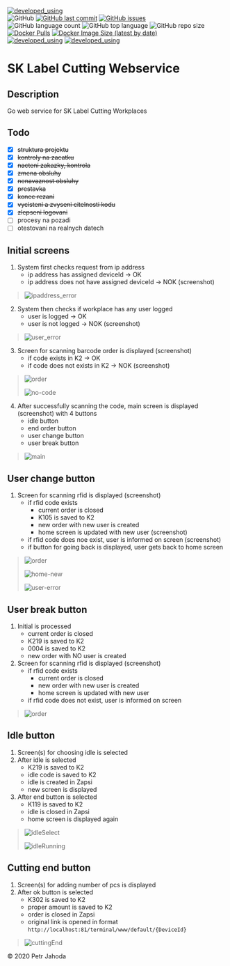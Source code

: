 [![developed_using](https://img.shields.io/badge/developed%20using-Jetbrains%20Goland-lightgrey)](https://www.jetbrains.com/go/)
<br/>
![GitHub](https://img.shields.io/github/license/petrjahoda/sklabel_cutting_webservice)
[![GitHub last commit](https://img.shields.io/github/last-commit/petrjahoda/sklabel_cutting_webservice)](https://github.com/petrjahoda/sklabel_cutting_webservice/commits/master)
[![GitHub issues](https://img.shields.io/github/issues/petrjahoda/sklabel_cutting_webservice)](https://github.com/petrjahoda/sklabel_cutting_webservice/issues)
<br/>
![GitHub language count](https://img.shields.io/github/languages/count/petrjahoda/sklabel_cutting_webservice)
![GitHub top language](https://img.shields.io/github/languages/top/petrjahoda/sklabel_cutting_webservice)
![GitHub repo size](https://img.shields.io/github/repo-size/petrjahoda/sklabel_cutting_webservice)
<br/>
[![Docker Pulls](https://img.shields.io/docker/pulls/petrjahoda/sklabel_cutting_webservice)](https://hub.docker.com/r/petrjahoda/sklabel_cutting_webservice)
[![Docker Image Size (latest by date)](https://img.shields.io/docker/image-size/petrjahoda/sklabel_cutting_webservice?sort=date)](https://hub.docker.com/r/petrjahoda/sklabel_cutting_webservice/tags)
<br/>
[![developed_using](https://img.shields.io/badge/database-MySQL-red)](https://www.mysql.com) [![developed_using](https://img.shields.io/badge/runtime-Docker-red)](https://www.docker.com)

# SK Label Cutting Webservice

## Description
Go web service for SK Label Cutting Workplaces

## Todo
- [x] ~~struktura projektu~~
- [x] ~~kontroly na zacatku~~
- [x] ~~nacteni zakazky, kontrola~~
- [x] ~~zmena obsluhy~~
- [x] ~~nenavaznost obsluhy~~
- [x] ~~prestavka~~
- [x] ~~konec rezani~~
- [x] ~~vycisteni a zvyseni citelnosti kodu~~
- [x] ~~zlepseni logovani~~
- [ ] procesy na pozadi
- [ ] otestovani na realnych datech

## Initial screens
1. System first checks request from ip address
    - ip address has assigned deviceId -> OK
    - ip address does not have assigned deviceId -> NOK (screenshot)
>![ipaddress_error](screens/no-ip.png)
2. System then checks if workplace has any user logged
    - user is logged -> OK
    - user is not logged -> NOK (screenshot)
>![user_error](screens/no-user.png)
3. Screen for scanning barcode order is displayed (screenshot)
    - if code exists in K2 -> OK
    - if code does not exists in K2 -> NOK (screenshot)
>![order](screens/read-code.png)
>
>![no-code](screens/no-code.png) 
4. After successfully scanning the code, main screen is displayed (screenshot) with 4 buttons
    - idle button
    - end order button
    - user change button
    - user break button
    
>![main](screens/main.png)
 
## User change button
1. Screen for scanning rfid is displayed (screenshot)
    - if rfid code exists
        - current order is closed
        - K105 is saved to K2
        - new order with new user is created
        - home screen is updated with new user (screenshot)
    - if rfid code does noe exist, user is informed on screen (screenshot)
    - if button for going back is displayed, user gets back to home screen
    
>![order](screens/user_change.png)
>
>![home-new](screens/home_new_user.png)
>
>![user-error](screens/user_error.png)

## User break button
 1. Initial is processed
    - current order is closed
    - K219 is saved to K2
    - 0004 is saved to K2
    - new order with NO user is created
 2. Screen for scanning rfid is displayed (screenshot)
     - if rfid code exists
         - current order is closed
         - new order with new user is created
         - home screen is updated with new user
     - if rfid code does not exist, user is informed on screen
     
 >![order](screens/user_break.png)

## Idle button
1. Screen(s) for choosing idle is selected 
2. After idle is selected
    - K219 is saved to K2
    - idle code is saved to K2
    - idle is created in Zapsi
    - new screen is displayed
3. After end button is selected
    - K119 is saved to K2
    - idle is closed in Zapsi
    - home screen is displayed again 
>![idleSelect](screens/idle-select.png) 
>
>![idleRunning](screens/idle-running.png) 

## Cutting end button
1. Screen(s) for adding number of pcs is displayed 
2. After ok button is selected
    - K302 is saved to K2
    - proper amount is saved to K2
    - order is closed in Zapsi
    - original link is opened in format ```http://localhost:81/terminal/www/default/{DeviceId}```
>![cuttingEnd](screens/cutting-end.png)   
    
© 2020 Petr Jahoda